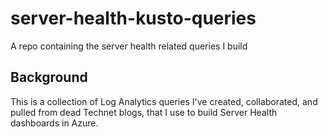 # server-health-kusto-queries
A repo containing the server health related queries I build

## Background
This is a collection of Log Analytics queries I've created, collaborated, and pulled from dead Technet blogs, that I use to build Server Health dashboards in Azure.